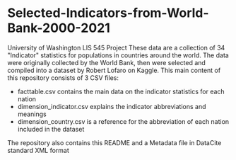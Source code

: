 # Selected-Indicators-from-World-Bank-2000-2021
University of Washington LIS 545 Project
These data are a collection of 34 "Indicator" statistics for populations in countries around the world. The data were originally collected by the World Bank, then were selected and compiled into a dataset by Robert Lofaro on Kaggle. 
This main content of this repository consists of 3 CSV files:
- facttable.csv contains the main data on the indicator statistics for each nation
- dimension_indicator.csv explains the indicator abbreviations and meanings
- dimension_country.csv is a reference for the abbreviation of each nation included in the dataset

The repository also contains this README and a Metadata file in DataCite standard XML format
